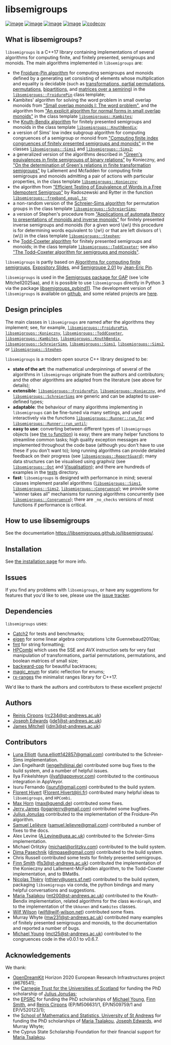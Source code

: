 <!--
Distributed under the terms of the GPL license version 3.

The full license is in the file LICENSE, distributed with this
software.
-->

# libsemigroups

[![image](https://img.shields.io/conda/dn/conda-forge/libsemigroups)](https://github.com/conda-forge/libsemigroups-feedstock)
[![image](https://zenodo.org/badge/DOI/10.5281/zenodo.1437752.svg)](https://doi.org/10.5281/zenodo.1437752)
[![image](https://anaconda.org/conda-forge/libsemigroups/badges/license.svg)](https://anaconda.org/conda-forge/libsemigroups)
[![image](https://anaconda.org/conda-forge/libsemigroups/badges/platforms.svg)](https://anaconda.org/conda-forge/libsemigroups)
[![codecov](https://codecov.io/gh/libsemigroups/libsemigroups/graph/badge.svg?token=lLBnFR6mq5)](https://codecov.io/gh/libsemigroups/libsemigroups)

## What is libsemigroups?

`libsemigroups` is a C++17 library containing implementations of several
algorithms for computing finite, and finitely presented, semigroups and
monoids. The main algorithms implemented in `libsemigroups` are:

- the [Froidure-Pin algorithm][] for computing semigroups and monoids defined
  by a generating set consisting of elements whose multiplication and equality is
  decidable (such as [transformations, partial permutations, permutations][],
  [bipartitions][], and [matrices over a semiring][]) in the
  [`libsemigroups::FroidurePin`][] class template;
- Kambites' algorithm for solving the word problem in small overlap monoids
  from ["Small overlap monoids I: The word problem"][], and the algorithm from
  ["An explicit algorithm for normal forms in small overlap monoids"][] in the
  class template [`libsemigroups::Kambites`][];
- the [Knuth-Bendix algorithm] for finitely presented semigroups and monoids
  in the class template [`libsemigroups::KnuthBendix`][];
- a version of Sims' low index subgroup algorithm for computing congruences of a
  semigroup or monoid from
  ["Computing finite index congruences of finitely presented semigroups and monoids"][]
  in the classes [`libsemigroups::Sims1`][] and [`libsemigroups::Sims2`][];
- a generalized version of the algorithms described in
  ["Green's equivalences in finite semigroups of binary relations"][] by
  Konieczny, and
  ["On the determination of Green's relations in finite transformation semigroups"][]
  by Lallement and Mcfadden for computing finite semigroups and monoids
  admitting a pair of actions with particular properties, in the class template
  [`libsemigroups::Konieczny`][];
- the algorithm from ["Efficient Testing of Equivalence of Words in a Free Idempotent Semigroup"][]
  by Radoszewski and Rytter in the function [`libsemigroups::freeband_equal_to`][];
- a non-random version of the [Schreier-Sims algorithm][]
  for permutation groups in the class template [`libsemigroups::SchreierSims`][];
- a version of Stephen's procedure from
  ["Applications of automata theory to presentations of monoids and inverse monoids"][]
  for finitely presented inverse semigroups and monoids (for a given word \\(w\\) this
  procedure is for determining words equivalent to \\(w\\) or that are
  left divisors of \\(w\\)) in the class template [`libsemigroups::Stephen`][];
- the [Todd-Coxeter algorithm][] for finitely presented semigroups and monoids;
  in the class template [`libsemigroups::ToddCoxeter`][]; see also
  ["The Todd–Coxeter algorithm for semigroups and monoids"][].

`libsemigroups` is partly based on
[Algorithms for computing finite semigroups][Froidure-Pin algorithm],
[Expository Slides][], and [Semigroupe 2.01][] by [Jean-Eric Pin][].

[Froidure-Pin algorithm]: https://www.irif.fr/~jep/PDF/Rio.pdf
["Small overlap monoids I: The word problem"]: https://doi.org/10.1016/j.jalgebra.2008.09.038
["An explicit algorithm for normal forms in small overlap monoids"]: https://doi.org/10.1016/j.jalgebra.2023.04.019
[Knuth-Bendix algorithm]: https://en.wikipedia.org/wiki/Knuth%E2%80%93Bendix_completion_algorithm
["Computing finite index congruences of finitely presented semigroups and monoids"]: https://arxiv.org/abs/2302.06295
["Green's equivalences in finite semigroups of binary relations"]: https://link.springer.com/article/10.1007/BF02573672
["On the determination of Green's relations in finite transformation semigroups"]: https://www.sciencedirect.com/science/article/pii/S0747717108800570
["Efficient Testing of Equivalence of Words in a Free Idempotent Semigroup"]: https://link.springer.com/chapter/10.1007/978-3-642-11266-9_55
["Applications of automata theory to presentations of monoids and inverse monoids"]: https://digitalcommons.unl.edu/dissertations/AAI8803771/
[Todd-Coxeter algorithm]: https://en.wikipedia.org/wiki/Todd%E2%80%93Coxeter_algorithm
["The Todd–Coxeter algorithm for semigroups and monoids"]: https://doi.org/10.1007/s00233-024-10431-z
[Schreier-Sims algorithm]: https://en.wikipedia.org/wiki/Schreier%E2%80%93Sims_algorithm
[Expository Slides]: https://www.irif.fr/~jep/PDF/Exposes/StAndrews.pdf
[Semigroupe 2.01]: https://www.irif.fr/~jep/Logiciels/Semigroupe2.0/semigroupe2.html
[Jean-Eric Pin]: https://www.irif.fr/~jep/

`libsemigroups` is used in the [Semigroups package for
GAP](https://semigroups.github.io/Semigroups) (see \cite Mitchell2025aa), and it
is possible to use `libsemigroups` directly in Python 3 via the package
[libsemigroups_pybind11](https://libsemigroups.github.io/libsemigroups_pybind11/).
The development version of `libsemigroups` is available on
[github](https://github.com/libsemigroups/libsemigroups), and some
related projects are [here](https://github.com/libsemigroups).

## Design principles

The main classes in `libsemigroups` are named after the algorithms they
implement; see, for example, [`libsemigroups::FroidurePin`][],
[`libsemigroups::Konieczny`][], [`libsemigroups::ToddCoxeter`][],
[`libsemigroups::Kambites`][], [`libsemigroups::KnuthBendix`][],
[`libsemigroups::SchreierSims`][], [`libsemigroups::Sims1`][], [`libsemigroups::Sims2`][],
or [`libsemigroups::Stephen`][].

`libsemigroups` is a modern open source C++ library designed to be:

- **state of the art**: the mathematical underpinnings of several of the
  algorithms in `libsemigroups` originate from the authors and contributors; and the
  other algorithms are adapted from the literature (see above for details);
- **extensible**: [`libsemigroups::FroidurePin`][], [`libsemigroups::Konieczny`][], and
  [`libsemigroups::SchreierSims`][] are generic and can be adapted to user-defined
  types;
- **adaptable**: the behaviour of many algorithms implementing in `libsemigroups`
  can be fine-tuned via many settings, and used interactively via the functions
  [`libsemigroups::Runner::run_for`][] and [`libsemigroups::Runner::run_until`][];
- **easy to use**: converting between different types of `libsemigroups`
  objects (see [the `to` function][]) is easy; there are many
  helper functions to streamline common tasks; high quality exception messages
  are implemented throughout the code base (although you don't have to use these
  if you don't want to); long running algorithms can provide detailed feedback on
  their progress (see [`libsemigroups::ReportGuard`][]); many data structures can be
  visualised using graphviz (see [`libsemigroups::Dot`][] and
  [Visualisation][]);
  and there are hundreds of examples in the [tests][] directory.
- **fast**: `libsemigroups` is designed with performance in mind; several
  classes implement parallel algorithms ([`libsemigroups::Sims1`][],
  [`libsemigroups::Sims2`][], [`libsemigroups::Congruence`][]);
  we provide some "winner takes all" mechanisms for running algorithms
  concurrently (see [`libsemigroups::Congruence`][]); there are
  `_no_checks` versions of most functions if performance is critical.

## How to use libsemigroups

See the documentation <https://libsemigroups.github.io/libsemigroups/>.

## Installation

See [the installation page](install.md) for more info.

## Issues

If you find any problems with `libsemigroups`, or have any suggestions
for features that you'd like to see, please use the [issue
tracker](https://github.com/libsemigroups/libsemigroups/issues).

## Dependencies

`libsemigroups` uses:

- [Catch2](https://github.com/catchorg/Catch2) for tests and benchmarks;
- [eigen](http://eigen.tuxfamily.org/) for some linear algebra computations \cite Guennebaud2010aa;
- [fmt](https://github.com/fmtlib/fmt) for string formatting;
- [HPCombi](https://github.com/libsemigroups/HPCombi) which uses the SSE and AVX
  instruction sets for very fast manipulation of transformations, partial
  permutations, permutations, and boolean matrices of small size;
- [backward-cpp](https://github.com/bombela/backward-cpp) for beautiful
  backtraces;
- [magic_enum](https://github.com/Neargye/magic_enum) for static reflection for
  enums;
- [rx-ranges](https://github.com/simonask/rx-ranges) the minimalist ranges
  library for C++17.

We'd like to thank the authors and contributors to these excellent projects!

## Authors

- [Reinis Cirpons][] (<rc234@st-andrews.ac.uk>)
- [Joseph Edwards][] (<jde1@st-andrews.ac.uk>)
- [James Mitchell](https://jdbm.me) (<jdm3@st-andrews.ac.uk>)

## Contributors

- [Luna Elliott](https://le27.github.io/L-Elliott/)
  (<luna.elliott142857@gmail.com>)
  contributed to the Schreier-Sims implementation.
- Jan Engelhardt (<jengelh@inai.de>) contributed some bug fixes to the
  build system, and a number of helpful issues.
- Ilya Finkelshteyn (<ilyaf@appveyor.com>) contributed to the
  continuous integration in AppVeyor.
- Isuru Fernando (<isuruf@gmail.com>) contributed to the build system.
- [Florent Hivert](https://www.lri.fr/~hivert/)
  (<Florent.Hivert@lri.fr>) contributed many helpful ideas to
  `libsemigroups`, and `HPCombi`.
- [Max Horn](https://math.rptu.de/en/wgs/agag/people/head/prof-dr-max-horn)
  (<max@quendi.de>) contributed some fixes.
- [Jerry James](http://www.jamezone.org/) (<loganjerry@gmail.com>)
  contributed some bugfixes.
- [Julius Jonušas][] contributed to the implementation of the Froidure-Pin
  algorithm.
- [Samuel Lelièvre][] (<samuel.lelievre@gmail.com>) contributed a number of
  fixes to the docs.
- Alex Levine (<A.Levine@uea.ac.uk>) contributed to the Schreier-Sims
  implementation.
- Michael Orlitzky (<michael@orlitzky.com>) contributed to the build system.
- [Dima Pasechnik](http://users.ox.ac.uk/~coml0531)
  (<dimpase@gmail.com>) contributed to the build system.
- Chris Russell contributed some tests for finitely presented
  semigroups.
- [Finn Smith][] (<fls3@st-andrews.ac.uk>)
  contributed the implementation of the Konieczny and
  Lallement-McFadden algorithm, to the Todd-Coxeter implementation,
  and to BMat8s.
- [Nicolas Thiéry](http://nicolas.thiery.name/)
  (<nthiery@users.sf.net>) contributed to the build system, packaging
  `libsemigroups` via conda, the python bindings and many helpful
  conversations and suggestions.
- [Maria Tsalakou][] (<mt200@st-andrews.ac.uk>) contributed to the Knuth-Bendix
  implementation, related algorithms for the class `WordGraph`,
  and to the implementation of the `Ukkonen` and `Kambites` classes.
- [Wilf Wilson](https://wilf.me) (<wilf@wilf-wilson.net>) contributed some fixes.
- Murray Whyte (<mw231@st-andrews.ac.uk>) contributed many examples of
  finitely presented semigroups and monoids, to the documentation and reported a
  number of bugs.
- [Michael Young][] (<mct25@st-andrews.ac.uk>) contributed to the congruences
  code in the v0.0.1 to v0.6.7.

## Acknowledgements

We thank:

- [OpenDreamKit](https://opendreamkit.org/) Horizon 2020 European Research
  Infrastructures project (#676541);
- the [Carnegie Trust for the Universities of Scotland][] for funding the PhD scholarship of
  [Julius Jonušas][];
- the [EPSRC](https://epsrc.ukri.org/) for funding the PhD scholarships of
  [Michael Young][], [Finn Smith][], and [Reinis Cirpons][] (EP/M506631/1,
  EP/N509759/1 and EP/V520123/1);
- the [School of Mathematics and Statistics, University of St Andrews][] for
  funding the PhD scholarships of [Maria Tsalakou][], [Joseph Edwards][], and
  Murray Whyte;
- the Cyprus State Scholarship Foundation for their financial support for
  [Maria Tsalakou][].

[Finn Smith]: https://flsmith.github.io
[Joseph Edwards]: https://github.com/Joseph-Edwards
[Julius Jonušas]: http://julius.jonusas.work/
[Maria Tsalakou]: https://mariatsalakou.github.io/
[Michael Young]: https://mtorpey.github.io/
[Reinis Cirpons]: https://reinisc.id.lv
[Samuel Lelièvre]: https://lelievre.perso.math.cnrs.fr/index-en.html
[Carnegie Trust for the Universities of Scotland]: https://www.carnegie-trust.org/
[School of Mathematics and Statistics, University of St Andrews]: https://www.st-andrews.ac.uk/mathematics-statistics/
[Visualisation]: https://libsemigroups.github.io/libsemigroups/group__dot__group.html
[`libsemigroups::Congruence`]: https://libsemigroups.github.io/libsemigroups/group__congruence__class__group.html
[`libsemigroups::FroidurePin`]: https://libsemigroups.github.io/libsemigroups/classlibsemigroups_1_1_froidure_pin.html
[`libsemigroups::Kambites`]: https://libsemigroups.github.io/libsemigroups/group__kambites__class__group.html
[`libsemigroups::KnuthBendix`]: https://libsemigroups.github.io/libsemigroups/group__knuth__bendix__class__group.html
[`libsemigroups::Konieczny`]: https://libsemigroups.github.io/libsemigroups/group__konieczny__group.html
[`libsemigroups::SchreierSims`]: https://libsemigroups.github.io/libsemigroups/group__schreier__sims__group.html
[`libsemigroups::Sims1`]: https://libsemigroups.github.io/libsemigroups/classlibsemigroups_1_1_sims1.html
[`libsemigroups::Sims2`]: https://libsemigroups.github.io/libsemigroups/classlibsemigroups_1_1_sims2.html
[`libsemigroups::Stephen`]: https://libsemigroups.github.io/libsemigroups/group__stephen__group.html
[`libsemigroups::ToddCoxeter`]: https://libsemigroups.github.io/libsemigroups/group__todd__coxeter__class__group.html
[`libsemigroups::freeband_equal_to`]: https://libsemigroups.github.io/libsemigroups/group__freeband__group.html
[bipartitions]: https://libsemigroups.github.io/libsemigroups/group__bipart__group.html
[matrices over a semiring]: https://libsemigroups.github.io/libsemigroups/group__matrix__group.html
[tests]: https://github.com/libsemigroups/libsemigroups/tree/main/tests
[the `to` function]: https://libsemigroups.github.io/libsemigroups/group__to__group.html
[transformations, partial permutations, permutations]: https://libsemigroups.github.io/libsemigroups/group__transf__group.html
[`libsemigroups::ReportGuard`]: https://libsemigroups.github.io/libsemigroups/structlibsemigroups_1_1_report_guard.html
[`libsemigroups::Dot`]: https://libsemigroups.github.io/libsemigroups/classlibsemigroups_1_1_dot.html
[`libsemigroups::Runner::run_for`]: https://libsemigroups.github.io/libsemigroups/classlibsemigroups_1_1_runner.html
[`libsemigroups::Runner::run_until`]: https://libsemigroups.github.io/libsemigroups/classlibsemigroups_1_1_runner.html
